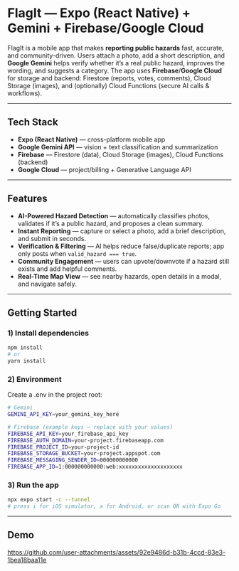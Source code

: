 # FlagIt — Expo (React Native) + Gemini + Firebase/Google Cloud

FlagIt is a mobile app that makes **reporting public hazards** fast, accurate, and community-driven. Users attach a photo, add a short description, and **Google Gemini** helps verify whether it’s a real public hazard, improves the wording, and suggests a category. 
The app uses **Firebase**/**Google Cloud** for storage and backend: Firestore (reports, votes, comments), Cloud Storage (images), and (optionally) Cloud Functions (secure AI calls & workflows).

---

## Tech Stack

- **Expo (React Native)** — cross-platform mobile app  
- **Google Gemini API** — vision + text classification and summarization  
- **Firebase** — Firestore (data), Cloud Storage (images), Cloud Functions (backend)  
- **Google Cloud** — project/billing + Generative Language API 

---

## Features

- **AI-Powered Hazard Detection** — automatically classifies photos, validates if it’s a public hazard, and proposes a clean summary.
- **Instant Reporting** — capture or select a photo, add a brief description, and submit in seconds.
- **Verification & Filtering** — AI helps reduce false/duplicate reports; app only posts when `valid_hazard === true`.
- **Community Engagement** — users can upvote/downvote if a hazard still exists and add helpful comments.
- **Real-Time Map View** — see nearby hazards, open details in a modal, and navigate safely.

---

## Getting Started

### 1) Install dependencies
```bash
npm install
# or
yarn install
```

### 2) Environment
Create a .env in the project root:
```bash
# Gemini
GEMINI_API_KEY=your_gemini_key_here

# Firebase (example keys — replace with your values)
FIREBASE_API_KEY=your_firebase_api_key
FIREBASE_AUTH_DOMAIN=your-project.firebaseapp.com
FIREBASE_PROJECT_ID=your-project-id
FIREBASE_STORAGE_BUCKET=your-project.appspot.com
FIREBASE_MESSAGING_SENDER_ID=000000000000
FIREBASE_APP_ID=1:000000000000:web:xxxxxxxxxxxxxxxxxxxx
```

### 3) Run the app
```bash
npx expo start -c --tunnel
# press i for iOS simulator, a for Android, or scan QR with Expo Go
```

---

## Demo

https://github.com/user-attachments/assets/92e9486d-b31b-4ccd-83e3-1bea18baa11e




